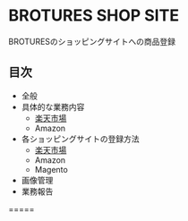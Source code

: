 # BROTURES SHOP SITE
BROTURESのショッピングサイトへの商品登録

## 目次

* 全般
* 具体的な業務内容
	* [楽天市場](https://github.com/brotures/RAKUTEN/wiki/%E6%A5%AD%E5%8B%99%E5%86%85%E5%AE%B9%E3%80%80%E6%A5%BD%E5%A4%A9%E5%B8%82%E5%A0%B4)
	* Amazon
* 各ショッピングサイトの登録方法
	* [楽天市場](https://github.com/brotures/RAKUTEN/wiki/%E7%99%BB%E9%8C%B2%E6%96%B9%E6%B3%95---%E6%A5%BD%E5%A4%A9%E5%B8%82%E5%A0%B4)
	* Amazon
	* Magento
* 画像管理
* 業務報告

=====
